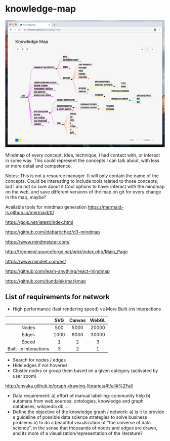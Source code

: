 # knowledge-map

<img src="screenshot.jpg"/>


Mindmap of every concept, idea, technique, I had contact with, or interact in some way.
This could represent the concepts I can talk about, with less or more detail and competence.

Notes:
This is not a resource manager. It will only contain the name of the concepts.
Could be interesting to include tools related to those concepts, but I am not so sure about it
Cool options to have: interact with the mindmap on the web, and save different versions of the map on git for every change in the map, maybe?


Available tools for mindmap generation
https://mermaid-js.github.io/mermaid/#/

https://gojs.net/latest/index.html

https://github.com/jdebarochez/d3-mindmap

https://www.mindmeister.com/

http://freemind.sourceforge.net/wiki/index.php/Main_Page

https://www.mindjet.com/es/

https://github.com/learn-anything/react-mindmap

https://github.com/dundalek/markmap



## List of requirements for network

- High performance (fast rendering speed) vs More Built-ins interactions

|       |  SVG | Canvas | WebGL |
|:-----:|:----:|:------:|:-----:|
| Nodes |  500 |  5000  | 20000 |
| Edges | 1000 |  8000  | 30000 |
| Speed |   1  |    2   |   3   |
| Built-in Interactions| 3 | 2 | 1 |

- Search for nodes / edges
- Hide edges if not hovered
- Cluster nodes or group them based on a given category (activated by user zoom)

http://anvaka.github.io/graph-drawing-libraries/#!/all#%2Fall


- Data requirement:
    a) effort of manual labelling: community help
    b) automate from web sources: ontologies, knowledge and graph databases, wikipedia db, ...
- Define the objective of the knowledge graph / network:
    a) is it to provide a guideline of possible data science strategies to solve business problems
    b) to do a beautiful visualization of "the universe of data science", in the sense that thousands of nodes and edges are drawn, and its more of a visualization/representation of the literature?
